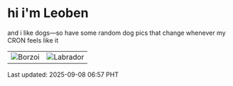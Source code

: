 # hi i'm Leoben

and i like dogs—so have some random dog pics that change whenever my CRON feels like it

|  |  |
|--------|----------|
| ![Borzoi](https://random-dog-vercel.vercel.app/api/random-borzoi?v=1757285854) | ![Labrador](https://random-dog-vercel.vercel.app/api/random-labrador?v=1757285854) |

Last updated: 2025-09-08 06:57 PHT
